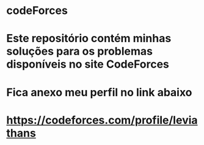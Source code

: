 # codeForces
# Este repositório contém minhas soluções para os problemas disponíveis no site CodeForces
# Fica anexo meu perfil no link abaixo
# https://codeforces.com/profile/leviathans
